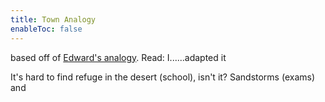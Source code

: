 ```yaml
---
title: Town Analogy
enableToc: false
---
```


based off of [Edward's analogy](https://edsobsidiannotes.netlify.app/04-03-2023-The-town-analogy/). Read: I......adapted it

It's hard to find refuge in the desert (school), isn't it? Sandstorms (exams) and

